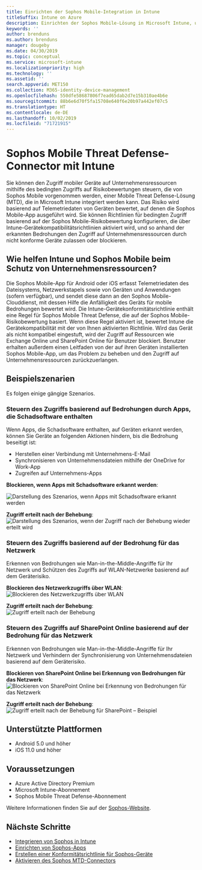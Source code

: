 ```yaml
---
title: Einrichten der Sophos Mobile-Integration in Intune
titleSuffix: Intune on Azure
description: Einrichten der Sophos Mobile-Lösung in Microsoft Intune, um den Zugriff mobiler Geräte auf Ihre Unternehmensressourcen zu steuern.
keywords: ''
author: brenduns
ms.author: brenduns
manager: dougeby
ms.date: 04/30/2019
ms.topic: conceptual
ms.service: microsoft-intune
ms.localizationpriority: high
ms.technology: ''
ms.assetid: ''
search.appverid: MET150
ms.collection: M365-identity-device-management
ms.openlocfilehash: 550dfe58687806f7ead65dab2d7e15b310ae4b6e
ms.sourcegitcommit: 88b6e6d70f5fa15708e640f6e20b97a442ef07c5
ms.translationtype: HT
ms.contentlocale: de-DE
ms.lasthandoff: 10/02/2019
ms.locfileid: "71721915"
---
```

# <a name="sophos-mobile-threat-defense-connector-with-intune"></a>Sophos Mobile Threat Defense-Connector mit Intune
Sie können den Zugriff mobiler Geräte auf Unternehmensressourcen mithilfe des bedingten Zugriffs auf Risikobewertungen steuern, die von Sophos Mobile vorgenommen werden, einer Mobile Threat Defense-Lösung (MTD), die in Microsoft Intune integriert werden kann. Das Risiko wird basierend auf Telemetriedaten von Geräten bewertet, auf denen die Sophos Mobile-App ausgeführt wird.
Sie können Richtlinien für bedingten Zugriff basierend auf der Sophos Mobile-Risikobewertung konfigurieren, die über Intune-Gerätekompatibilitätsrichtlinien aktiviert wird, und so anhand der erkannten Bedrohungen den Zugriff auf Unternehmensressourcen durch nicht konforme Geräte zulassen oder blockieren.

## <a name="how-do-intune-and-sophos-mobile-help-protect-your-company-resources"></a>Wie helfen Intune und Sophos Mobile beim Schutz von Unternehmensressourcen?
Die Sophos Mobile-App für Android oder iOS erfasst Telemetriedaten des Dateisystems, Netzwerkstapels sowie von Geräten und Anwendungen (sofern verfügbar), und sendet diese dann an den Sophos Mobile-Clouddienst, mit dessen Hilfe die Anfälligkeit des Geräts für mobile Bedrohungen bewertet wird.
Die Intune-Gerätekonformitätsrichtlinie enthält eine Regel für Sophos Mobile Threat Defense, die auf der Sophos Mobile-Risikobewertung basiert. Wenn diese Regel aktiviert ist, bewertet Intune die Gerätekompatibilität mit der von Ihnen aktivierten Richtlinie. Wird das Gerät als nicht kompatibel eingestuft, wird der Zugriff auf Ressourcen wie Exchange Online und SharePoint Online für Benutzer blockiert. Benutzer erhalten außerdem einen Leitfaden von der auf ihren Geräten installierten Sophos Mobile-App, um das Problem zu beheben und den Zugriff auf Unternehmensressourcen zurückzuerlangen.  

## <a name="sample-scenarios"></a>Beispielszenarien
Es folgen einige gängige Szenarios.  
### <a name="control-access-based-on-threats-from-malicious-apps"></a>Steuern des Zugriffs basierend auf Bedrohungen durch Apps, die Schadsoftware enthalten
Wenn Apps, die Schadsoftware enthalten, auf Geräten erkannt werden, können Sie Geräte an folgenden Aktionen hindern, bis die Bedrohung beseitigt ist:
- Herstellen einer Verbindung mit Unternehmens-E-Mail
- Synchronisieren von Unternehmensdateien mithilfe der OneDrive for Work-App
- Zugreifen auf Unternehmens-Apps

**Blockieren, wenn Apps mit Schadsoftware erkannt werden**:
 
![Darstellung des Szenarios, wenn Apps mit Schadsoftware erkannt werden](./media/sophos-mtd-connector/sophos_malicious_apps_blocked.png)  

**Zugriff erteilt nach der Behebung**:  
![Darstellung des Szenarios, wenn der Zugriff nach der Behebung wieder erteilt wird](./media/sophos-mtd-connector/sophos_malicious_apps_unblocked.png)

### <a name="control-access-based-on-threat-to-network"></a>Steuern des Zugriffs basierend auf der Bedrohung für das Netzwerk  
Erkennen von Bedrohungen wie Man-in-the-Middle-Angriffe für Ihr Netzwerk und Schützen des Zugriffs auf WLAN-Netzwerke basierend auf dem Geräterisiko.  

**Blockieren des Netzwerkzugriffs über WLAN**:  
![Blockieren des Netzwerkzugriffs über WLAN](./media/sophos-mtd-connector/sophos_network_wifi_blocked.png)

**Zugriff erteilt nach der Behebung**:   
![Zugriff erteilt nach der Behebung](./media/sophos-mtd-connector/sophos_network_wifi_unblocked.png)  

### <a name="control-access-to-sharepoint-online-based-on-threat-to-network"></a>Steuern des Zugriffs auf SharePoint Online basierend auf der Bedrohung für das Netzwerk  
Erkennen von Bedrohungen wie Man-in-the-Middle-Angriffe für Ihr Netzwerk und Verhindern der Synchronisierung von Unternehmensdateien basierend auf dem Geräterisiko.  

**Blockieren von SharePoint Online bei Erkennung von Bedrohungen für das Netzwerk**:   
![Blockieren von SharePoint Online bei Erkennung von Bedrohungen für das Netzwerk](./media/sophos-mtd-connector/sophos_network_spo_blocked.png)  

**Zugriff erteilt nach der Behebung**:  
![Zugriff erteilt nach der Behebung für SharePoint – Beispiel](./media/sophos-mtd-connector/sophos_network_spo_unblocked.png)  

## <a name="supported-platforms"></a>Unterstützte Plattformen  
- Android 5.0 und höher
- iOS 11.0 und höher

## <a name="prerequisites"></a>Voraussetzungen  
- Azure Active Directory Premium
- Microsoft Intune-Abonnement 
- Sophos Mobile Threat Defense-Abonnement

Weitere Informationen finden Sie auf der [Sophos-Website](https://www.sophos.com/products/mobile-control).  

## <a name="next-steps"></a>Nächste Schritte  
- [Integrieren von Sophos in Intune](sophos-mtd-connector-integration.md)
- [Einrichten von Sophos-Apps](mtd-apps-ios-app-configuration-policy-add-assign.md)
- [Erstellen einer Konformitätsrichtlinie für Sophos-Geräte](mtd-device-compliance-policy-create.md)
- [Aktivieren des Sophos MTD-Connectors](mtd-connector-enable.md)
